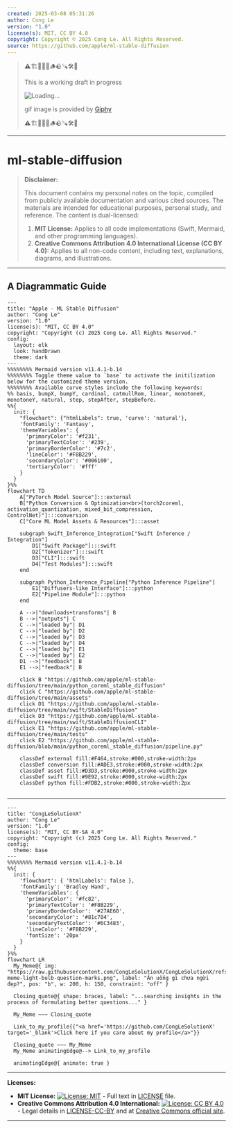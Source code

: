 ```yaml
---
created: 2025-03-08 05:31:26
author: Cong Le
version: "1.0"
license(s): MIT, CC BY 4.0
copyright: Copyright © 2025 Cong Le. All Rights Reserved.
source: https://github.com/apple/ml-stable-diffusion
---
```



> ⚠️🏗️🚧🦺🧱🪵🪨🪚🛠️👷
> 
> This is a working draft in progress
> 
> ![Loading...](https://media1.giphy.com/media/v1.Y2lkPTc5MGI3NjExZmkyeTh4c3podTM1M21pbW12dmdyYXZwaDBidW52MWh4Z25pOTE4YiZlcD12MV9pbnRlcm5hbF9naWZfYnlfaWQmY3Q9Zw/xp6n2H229mIb6/giphy.gif)
> 
> gif image is provided by [Giphy](https://giphy.com)
> 
> ⚠️🏗️🚧🦺🧱🪵🪨🪚🛠️👷

----


# ml-stable-diffusion
> **Disclaimer:**
>
> This document contains my personal notes on the topic,
> compiled from publicly available documentation and various cited sources.
> The materials are intended for educational purposes, personal study, and reference.
> The content is dual-licensed:
> 1. **MIT License:** Applies to all code implementations (Swift, Mermaid, and other programming languages).
> 2. **Creative Commons Attribution 4.0 International License (CC BY 4.0):** Applies to all non-code content, including text, explanations, diagrams, and illustrations.
---


## A Diagrammatic Guide 



```mermaid
---
title: "Apple - ML Stable Diffusion"
author: "Cong Le"
version: "1.0"
license(s): "MIT, CC BY 4.0"
copyright: "Copyright (c) 2025 Cong Le. All Rights Reserved."
config:
  layout: elk
  look: handDrawn
  theme: dark
---
%%%%%%%% Mermaid version v11.4.1-b.14
%%%%%%%% Toggle theme value to `base` to activate the initilization below for the customized theme version.
%%%%%%%% Available curve styles include the following keywords:
%% basis, bumpX, bumpY, cardinal, catmullRom, linear, monotoneX, monotoneY, natural, step, stepAfter, stepBefore.
%%{
  init: {
    "flowchart": {"htmlLabels": true, 'curve': 'natural'},
    'fontFamily': 'Fantasy',
    'themeVariables': {
      'primaryColor': '#f231',
      'primaryTextColor': '#239',
      'primaryBorderColor': '#7c2',
      'lineColor': '#F8B229',
      'secondaryColor': '#006100',
      'tertiaryColor': '#fff'
    }
  }
}%%
flowchart TD
    A["PyTorch Model Source"]:::external
    B["Python Conversion & Optimization<br>(torch2coreml, activation_quantization, mixed_bit_compression, ControlNet)"]:::conversion
    C["Core ML Model Assets & Resources"]:::asset

    subgraph Swift_Inference_Integration["Swift Inference / Integration"]
        D1["Swift Package"]:::swift
        D2["Tokenizer"]:::swift
        D3["CLI"]:::swift
        D4["Test Modules"]:::swift
    end

    subgraph Python_Inference_Pipeline["Python Inference Pipeline"]
        E1["Diffusers-like Interface"]:::python
        E2["Pipeline Module"]:::python
    end

    A -->|"downloads+transforms"| B
    B -->|"outputs"| C
    C -->|"loaded by"| D1
    C -->|"loaded by"| D2
    C -->|"loaded by"| D3
    C -->|"loaded by"| D4
    C -->|"loaded by"| E1
    C -->|"loaded by"| E2
    D1 -->|"feedback"| B
    E1 -->|"feedback"| B

    click B "https://github.com/apple/ml-stable-diffusion/tree/main/python_coreml_stable_diffusion"
    click C "https://github.com/apple/ml-stable-diffusion/tree/main/assets"
    click D1 "https://github.com/apple/ml-stable-diffusion/tree/main/swift/StableDiffusion"
    click D3 "https://github.com/apple/ml-stable-diffusion/tree/main/swift/StableDiffusionCLI"
    click E1 "https://github.com/apple/ml-stable-diffusion/tree/main/tests"
    click E2 "https://github.com/apple/ml-stable-diffusion/blob/main/python_coreml_stable_diffusion/pipeline.py"

    classDef external fill:#F464,stroke:#000,stroke-width:2px
    classDef conversion fill:#ADE3,stroke:#000,stroke-width:2px
    classDef asset fill:#D3D3,stroke:#000,stroke-width:2px
    classDef swift fill:#9E92,stroke:#000,stroke-width:2px
    classDef python fill:#FDB2,stroke:#000,stroke-width:2px
    
```





---

<!-- 
```mermaid
%% Current Mermaid version
info
```  -->


```mermaid
---
title: "CongLeSolutionX"
author: "Cong Le"
version: "1.0"
license(s): "MIT, CC BY-SA 4.0"
copyright: "Copyright (c) 2025 Cong Le. All Rights Reserved."
config:
  theme: base
---
%%%%%%%% Mermaid version v11.4.1-b.14
%%{
  init: {
    'flowchart': { 'htmlLabels': false },
    'fontFamily': 'Bradley Hand',
    'themeVariables': {
      'primaryColor': '#fc82',
      'primaryTextColor': '#F8B229',
      'primaryBorderColor': '#27AE60',
      'secondaryColor': '#81c784',
      'secondaryTextColor': '#6C3483',
      'lineColor': '#F8B229',
      'fontSize': '20px'
    }
  }
}%%
flowchart LR
  My_Meme@{ img: "https://raw.githubusercontent.com/CongLeSolutionX/CongLeSolutionX/refs/heads/main/assets/images/My-meme-light-bulb-question-marks.png", label: "Ăn uống gì chưa ngừi đẹp?", pos: "b", w: 200, h: 150, constraint: "off" }

  Closing_quote@{ shape: braces, label: "...searching insights in the process of formulating better questions..." }
    
  My_Meme ~~~ Closing_quote
    
  Link_to_my_profile{{"<a href='https://github.com/CongLeSolutionX' target='_blank'>Click here if you care about my profile</a>"}}

  Closing_quote ~~~ My_Meme
  My_Meme animatingEdge@--> Link_to_my_profile
  
  animatingEdge@{ animate: true }

```



---
**Licenses:**

- **MIT License:**  [![License: MIT](https://img.shields.io/badge/License-MIT-yellow.svg)](LICENSE) - Full text in [LICENSE](LICENSE) file.
- **Creative Commons Attribution 4.0 International:** [![License: CC BY 4.0](https://licensebuttons.net/l/by/4.0/88x31.png)](LICENSE-CC-BY) - Legal details in [LICENSE-CC-BY](LICENSE-CC-BY) and at [Creative Commons official site](http://creativecommons.org/licenses/by/4.0/).

---
